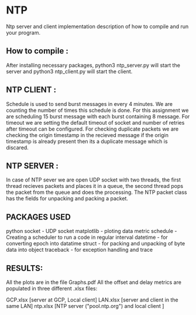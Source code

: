 # NTP
Ntp server and client implementation
description of how to compile and run your program.

## How to compile :
  After installing necessary packages, python3 ntp_server.py will start the server and python3 ntp_client.py will start the client.


## NTP CLIENT : 
  Schedule is used to send burst messages in every 4 minutes. We are counting the number of times this schedule is done. For this assignment we are scheduling 15 burst message with each burst containing 8 message. 
  For timeout we are setting the default timeout of socket and number of retries after timeout can be configured. 
  For checking duplicate packets we are checking the origin timestamp in the recieved message if the origin timestamp is already present then its a duplicate message which is discared. 
  
## NTP SERVER : 
  In case of NTP sever we are open UDP socket with two threads, the first thread recieves packets and places it in a queue, the second thread pops the packet from the queue and does the processing. The NTP packet class has the fields for unpacking and packing a packet.

## PACKAGES USED
python socket - UDP socket 
matplotlib - ploting data metric
schedule - Creating a scheduler to run a code in regular interval
datetime -  for converting epoch into datatime
struct -  for packing and unpacking of byte data into object
traceback -  for exception handling and trace
## RESULTS:

All the plots are in the file Graphs.pdf
All the offset and delay metrics are populated in three different .xlsx files:

GCP.xlsx [server at GCP, Local client]
LAN.xlsx [server and client in the same LAN]
ntp.xlsx [NTP server ("pool.ntp.org")  and local client ]
